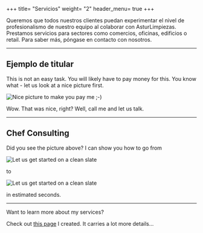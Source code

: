 +++
title= "Servicios"
weight= "2"
header_menu= true
+++

Queremos que todos nuestros clientes puedan experimentar el nivel de profesionalismo de nuestro equipo al colaborar con AsturLimpiezas. Prestamos servicios para sectores como comercios, oficinas, edificios o retail. Para saber más, póngase en contacto con nosotros.

***

## Ejemplo de titular

This is not an easy task. You will likely have to pay money for this. You know what - let us look at a nice picture first.

![Nice picture to make you pay me ;-)](images/selective-focus-photography-of-pasta-with-tomato-and-basil-1279330.jpg)

Wow. That was nice, right? Well, call me and let us talk.

***

## Chef Consulting

Did you see the picture above? I can show you how to go from

![Let us get started on a clean slate](images/board-bunch-cooking-food-349609.jpg)

to

![Let us get started on a clean slate](images/woman-pouring-juice-on-glass-3184192.jpg)

in estimated seconds.

***

Want to learn more about my services?

Check out [this page](services) I created. It carries a lot more details...